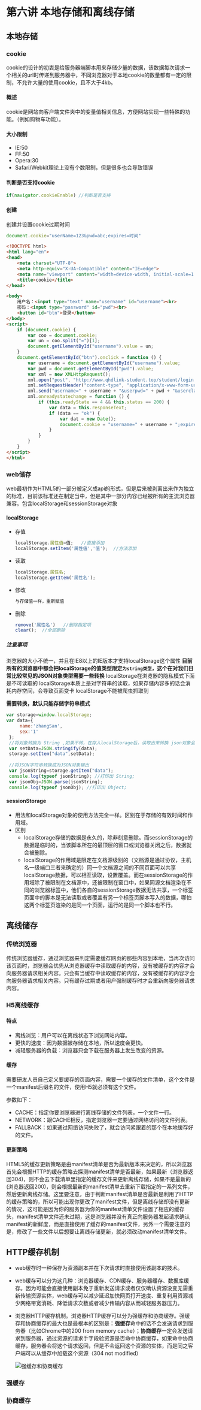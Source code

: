 # 第六讲 本地存储和离线存储

## 本地存储

### cookie

cookie的设计的初衷是给服务器端脚本用来存储少量的数据，该数据每次请求一个相关的url时传递到服务器中，不同浏览器对于本地cookie的数量都有一定的限制，不允许大量的使用cookie，且不大于4kb。

#### 概述

cookie是网站向客户端文件夹中的变量值相关信息，方便网站实现一些特殊的功能。（例如购物车功能）。

#### 大小限制

- IE:50
- FF:50
- Opera:30
- Safari/Webkit理论上没有个数限制，但是很多也会导致错误

#### 判断是否支持cookie

````js
if(navigator.cookieEnable) //判断是否支持
````

#### 创建

创建并设置cookie过期时间

`````js
document.cookie="userName=123&pwd=abc;expires=时间"
`````

````html
<!DOCTYPE html>
<html lang="en">
<head>
    <meta charset="UTF-8">
    <meta http-equiv="X-UA-Compatible" content="IE=edge">
    <meta name="viewport" content="width=device-width, initial-scale=1.0">
    <title>cookie</title>
</head>

<body>
    用户名：<input type="text" name="username" id="username"><br>
    密码：<input type="password" id="pwd"><br>
    <button id="btn">登录</button>
</body>
<script>
    if (document.cookie) {
        var coo = document.cookie;
        var un = coo.split("=")[1];
        document.getElementById("username").value = un;
    }
    document.getElementById("btn").onclick = function () {
        var username = document.getElementById("username").value;
        var pwd = document.getElementById("pwd").value;
        var xml = new XMLHttpRequest();
        xml.open("post", "http://www.qhdlink-student.top/student/login.php");
        xml.setRequestHeader("content-type", "application/x-www-form-urlencoded");
        xml.send("username=" + username + "&userpwd=" + pwd + "&userclass=64&type=4");
        xml.onreadystatechange = function () {
            if (this.readyState == 4 && this.status == 200) {
                var data = this.responseText;
                if (data == "ok") {
                    var dat = new Date();
                    document.cookie = "username=" + username + ";expires=" + dat.getTime() + 3 * 24 * 60 * 60 * 1000;
                }
            }
        }
    }
</script>
</html>
````

### web储存

web最初作为HTML5的一部分被定义成api的形式，但是后来被剥离出来作为独立的标准，目前该标准还在制定当中，但是其中一部分内容已经被所有的主流浏览器兼容。包含localStorage和sessionStorage对象

#### localStorage

- 存值

  ````js
  localStorage.属性值=值;   //直接添加
  localStorage.setItem('属性值','值');  //方法添加
  ````

- 读取

  ````js
  localStorage.属性名;
  localStorage.getItem('属性名');
  ````

- 修改

  ````js
  与存储值一样，重新赋值
  ````

- 删除

  ````js
  remove('属性名')   //删除指定项
  clear();  //全部删除
  ````

##### **注意事项**

浏览器的大小不统一，并且在IE8以上的IE版本才支持localStorage这个属性
**目前所有的浏览器中都会把localStorage的值类型限定`为string类型`，这个在对我们日常比较常见的JSON对象类型需要一些转换**
localStorage在浏览器的隐私模式下面是不可读取的
localStorage本质上是对字符串的读取，如果存储内容多的话会消耗内存空间，会导致页面变卡
localStorage不能被爬虫抓取到

**需要转换，默认只能存储字符串模式**

`````js
var storage=window.localStorage;
var data={
     name:'zhangSan',
     sex:'1'
 };
 //将对象转换为 String ,如果不转，在存入localStorage后，读取出来转换 json对象会报错
 var setData=JSON.stringify(data); 
 storage.setItem("data",setData);
 
 //将JSON字符串转换成为JSON对象输出
 var jsonString=storage.getItem("data");
 console.log(typeof jsonString); //打印出 String;
 var jsonObj=JSON.parse(jsonString);
 console.log(typeof jsonObj); //打印出 Object;
`````

#### sessionStorage

- 用法和localStorage对象的使用方法完全一样。区别在于存储的有效时间和作用域。
- 区别
  - localStorage存储的数据是永久的，除非刻意删除。而sessionStorage的数据是临时的，当该脚本所在的最顶层的窗口或浏览器关闭之后，数据就会被删除。
  - localStorage的作用域是限定在文档源级别的（文档源是通过协议，主机名一级端口三者来确定的）同一个文档源之间的不同页面可以共享localStorage数据，可以相互读取，设置覆盖。而在sessionStorage的作用域除了被限制在文档源中，还被限制在窗口中，如果同源文档渲染在不同的浏览器标签中，他们各自的sessionStorage数据无法共享，一个标签页面中的脚本是无法读取或者覆盖有另一个标签页脚本写入的数据，哪怕这两个标签页渲染的是同一个页面，运行的是同一个脚本也不行。

## 离线储存

### 传统浏览器

传统浏览器缓存，通过浏览器来判定需要缓存网页的那些内容到本地，当再次访问该页面时，浏览器会优先从浏览器缓存中读取缓存的内容，没有被缓存的内容才会向服务器请求相关内容。只会有当缓存中读取缓存的内容，没有被缓存的内容才会向服务器请求相关内容。只有缓存过期或者用户强制缓存时才会重新向服务器请求内容。

### H5离线缓存

#### 特点

- 离线浏览：用户可以在离线状态下浏览网站内容。
- 更快的速度：因为数据被存储在本地，所以速度会更快。
- 减轻服务器的负载：浏览器只会下载在服务器上发生改变的资源。

#### 缓存

需要研发人员自己定义要缓存的页面内容，需要一个缓存的文件清单，这个文件是一个manifest后缀名的文件，使用H5就必须有这个文件。

参数如下：

- CACHE：指定你要浏览器进行离线存储的文件列表，一个文件一行。
- NETWORK：跟CACHE相反，指定浏览器一定要通过网络访问的文件列表。
- FALLBACK：如果通过网络访问失败了，就会访问紧跟着的那个在本地缓存好的文件。

#### 更新策略

HTML5的缓存更新策略是由manifest清单是否为最新版本来决定的，所以浏览器首先会根据HTTP的缓存策略去探测manifest清单是否最新，如果最新（浏览器返回304)，则不会去下载清单里指定的缓存文件来更新离线存储，如果不是最新的(浏览器返回200)，则会根据最新的manifest清单去重新下载指定的一系列文件，然后更新离线存储。这里要注意，由于判断manifest清单是否最新是利用了HTTP的缓存策略的，所以可能出现你更改了manifest文件，但是离线存储却没有更新的情况，这可能是因为你的服务器为你的manifest清单文件设置了相应的缓存头，manifest清单文件还未过期，这是浏览器并没有真正向服务器发起请求确认manifest的新鲜度，而是直接使用了缓存的manifest文件，另外一个需要注意的是，修改了一些文件以后想要让离线存储更新，就必须改动manifest清单文件。

## HTTP缓存机制

- web缓存时一种保存为资源副本并在下次请求时直接使用该副本的技术。

- web缓存可以分为这几种：浏览器缓存、CDN缓存、服务器缓存、数据库缓存。因为可能会直接使用副本免于重新发送请求或者仅仅确认资源没变无需重新传输资源实体，web缓存可以减少延迟加快网页打开速度、重复利用资源减少网络带宽消耗、降低请求次数或者减少传输内容从而减轻服务器压力。

- 浏览器HTTP缓存机制。浏览器HTTP缓存可以分为强缓存和协商缓存。强缓存和协商缓存的最大也是最根本的区别是：**强缓存**命中的话不会发送请求到服务器（比如Chrome中的200 from memory cache）；**协商缓存**一定会发送请求到服务器，通过资源的请求手字段验资源是否命中协商缓存，如果命中协商缓存，服务器会将这个请求返回，但是不会返回这个资源的实体，而是同之客户端可以从缓存中加载这个资源（304 not modified）

  ![强缓存和协商缓存](D:\0-Link\naotes\JavaScript-senior\picture\强缓存和协商缓存.jpg)

### 强缓存

### 协商缓存



